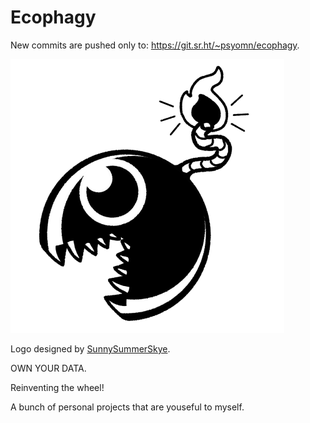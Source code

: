 # Ecophagy

New commits are pushed only to: <https://git.sr.ht/~psyomn/ecophagy>.

![Ecophagy](ecophagy.png)

Logo designed by [SunnySummerSkye](https://www.instagram.com/sunnysummerskye/).

OWN YOUR DATA.

Reinventing the wheel!

A bunch of personal projects that are youseful to myself.
